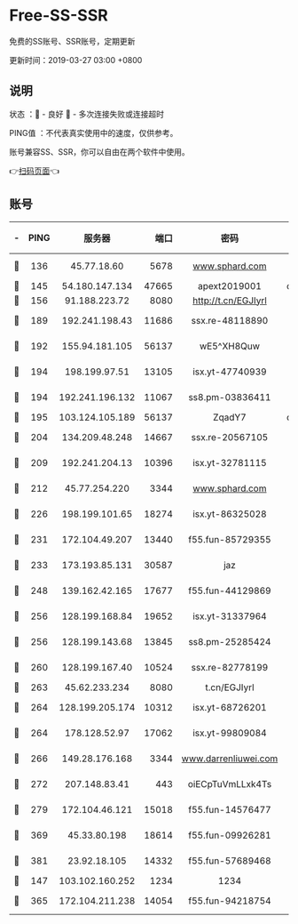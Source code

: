 # Free-SS-SSR

免费的SS账号、SSR账号，定期更新

更新时间：2019-03-27 03:00 +0800

## 说明

状态     ：🙂 - 良好 🙁 - 多次连接失败或连接超时

PING值   ：不代表真实使用中的速度，仅供参考。

账号兼容SS、SSR，你可以自由在两个软件中使用。

👉[扫码页面](https://liesauer.github.io/Free-SS-SSR/)👈

## 账号

|-|PING|服务器|端口|密码|加密方式|区域|
|:----:|:----:|:-----:|-----:|:----:|:----:|:----:|
|🙂|136|45.77.18.60|5678|www.sphard.com|aes-256-cfb|JP|
|🙂|145|54.180.147.134|47665|apext2019001|chacha20|KR|
|🙂|156|91.188.223.72|8080|http://t.cn/EGJIyrl|rc4-md5|RU|
|🙂|189|192.241.198.43|11686|ssx.re-48118890|aes-256-cfb|US|
|🙂|192|155.94.181.105|56137|wE5^XH8Quw|aes-256-cfb|US|
|🙂|194|198.199.97.51|13105|isx.yt-47740939|aes-256-cfb|US|
|🙂|194|192.241.196.132|11067|ss8.pm-03836411|aes-256-cfb|US|
|🙂|195|103.124.105.189|56137|ZqadY7|chacha20|US|
|🙂|204|134.209.48.248|14667|ssx.re-20567105|aes-256-cfb|US|
|🙂|209|192.241.204.13|10396|isx.yt-32781115|aes-256-cfb|US|
|🙂|212|45.77.254.220|3344|www.sphard.com|aes-256-cfb|SG|
|🙂|226|198.199.101.65|18274|isx.yt-86325028|aes-256-cfb|US|
|🙂|231|172.104.49.207|13440|f55.fun-85729355|aes-256-cfb|SG|
|🙂|233|173.193.85.131|30587|jaz|aes-256-cfb|US|
|🙂|248|139.162.42.165|17677|f55.fun-44129869|aes-256-cfb|SG|
|🙂|256|128.199.168.84|19652|isx.yt-31337964|aes-256-cfb|SG|
|🙂|256|128.199.143.68|13845|ss8.pm-25285424|aes-256-cfb|SG|
|🙂|260|128.199.167.40|10524|ssx.re-82778199|aes-256-cfb|SG|
|🙂|263|45.62.233.234|8080|t.cn/EGJIyrl|rc4-md5|CA|
|🙂|264|128.199.205.174|10312|isx.yt-68726201|aes-256-cfb|SG|
|🙂|264|178.128.52.97|17062|isx.yt-99809084|aes-256-cfb|SG|
|🙂|266|149.28.176.168|3344|www.darrenliuwei.com|aes-256-cfb|AU|
|🙂|272|207.148.83.41|443|oiECpTuVmLLxk4Ts|aes-256-cfb|AU|
|🙂|279|172.104.46.121|15018|f55.fun-14576477|aes-256-cfb|SG|
|🙂|369|45.33.80.198|18614|f55.fun-09926281|aes-256-cfb|US|
|🙂|381|23.92.18.105|14332|f55.fun-57689468|aes-256-cfb|US|
|🙂|147|103.102.160.252|1234|1234|rc4-md5|JP|
|🙂|365|172.104.211.238|14054|f55.fun-94218754|aes-256-cfb|US|
